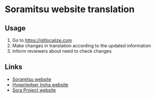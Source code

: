 # Soramitsu website translation

## Usage

1. Go to https://gitlocalize.com
2. Make changes in translation according to the updated information
3. Inform reviewers about need to check changes

## Links

- [Soramitsu website](https://soramitsu.co.jp)
- [Hyperledger Iroha website](https://soramitsu.co.jp/iroha)
- [Sora Project website](https://sora.org)
